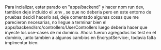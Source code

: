 Para incializar, estar parado en "apps/backend" y hacer npm run dev, tambien deje incluido el .env , se que no deberia pero en este entorno de pruebas decidi hacerlo asi, deje comentado algunas cosas que me parecieron necesarias, no llegue a terminar bien el apps/backend/src/controllers/UserControllers luego deberia hacer que inyecte los use-cases de mi dominio. Ahora fueron agregados los test en el dominio, junto tambien a algunos cambios en EncryptService:, todavia falta implmentar bien.
